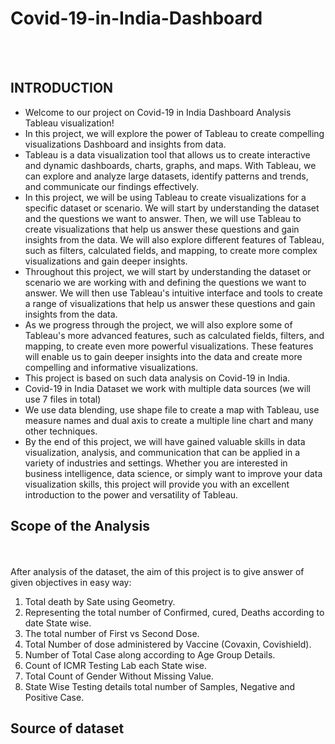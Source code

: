 # Covid-19-in-India-Dashboard
<br><br>
## INTRODUCTION
* Welcome to our project on Covid-19 in India Dashboard Analysis Tableau visualization!
* In this project, we will explore the power of Tableau to create compelling visualizations
Dashboard and insights from data.
* Tableau is a data visualization tool that allows us to create interactive and dynamic
dashboards, charts, graphs, and maps. With Tableau, we can explore and analyze large
datasets, identify patterns and trends, and communicate our findings effectively.
* In this project, we will be using Tableau to create visualizations for a specific dataset or
scenario. We will start by understanding the dataset and the questions we want to answer.
Then, we will use Tableau to create visualizations that help us answer these questions and
gain insights from the data. We will also explore different features of Tableau, such as
filters, calculated fields, and mapping, to create more complex visualizations and gain
deeper insights.
* Throughout this project, we will start by understanding the dataset or scenario we are
working with and defining the questions we want to answer. We will then use Tableau's
intuitive interface and tools to create a range of visualizations that help us answer these
questions and gain insights from the data.
* As we progress through the project, we will also explore some of Tableau's more advanced
features, such as calculated fields, filters, and mapping, to create even more powerful
visualizations. These features will enable us to gain deeper insights into the data and create
more compelling and informative visualizations.
* This project is based on such data analysis on Covid-19 in India.
* Covid-19 in India Dataset we work with multiple data sources (we will use 7 files in total)
* We use data blending, use shape file to create a map with Tableau, use measure names and
dual axis to create a multiple line chart and many other techniques.
* By the end of this project, we will have gained valuable skills in data visualization, analysis,
and communication that can be applied in a variety of industries and settings. Whether you
are interested in business intelligence, data science, or simply want to improve your data
visualization skills, this project will provide you with an excellent introduction to the power
and versatility of Tableau.
## Scope of the Analysis
<br><br>
After analysis of the dataset, the aim of this project is to give answer of given objectives in easy
way:
1. Total death by Sate using Geometry.
2. Representing the total number of Confirmed, cured, Deaths according to date State wise.
3. The total number of First vs Second Dose.
4. Total Number of dose administered by Vaccine (Covaxin, Covishield).
5. Number of Total Case along according to Age Group Details.
6. Count of ICMR Testing Lab each State wise.
7. Total Count of Gender Without Missing Value.
8. State Wise Testing details total number of Samples, Negative and Positive Case.
## Source of dataset
<br><br>

